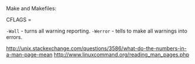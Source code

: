Make and Makefiles:

CFLAGS = 

`-Wall` - turns all warning reporting.
`-Werror` - tells to make all warnings into errors.

http://unix.stackexchange.com/questions/3586/what-do-the-numbers-in-a-man-page-mean
http://www.linuxcommand.org/reading_man_pages.php
